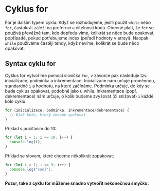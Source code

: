 # Cyklus for


For je dalším typem cyklu. Když se rozhodujeme, jestli použít `while` nebo `for`, častokrát záleží na prefernci a čitelnosti kódu. Obecně platí, že `for` se používá převážně tam, kde dopředu víme, kolikrát se něco bude opakovat, popřípadě, pokud potřebujeme index (pořadí hodnoty v arrayi). Naopak `while` používáme častěji tehdy, když nevíme, kolikrát se bude něco opakovat.


## Syntax cyklu for

Cyklus for vytvoříme pomocí slovíčka `for`, v závorce pak následuje tzv. inicializace, podmínka a inkrementace. Inicializace nám určuje proměnnou, standardně `i` a hodnotu, na které začínáme. Podmínka určuje, do kdy se bude cyklus opakovat, podobně jako u while. Inkrementace (popř. dekrementace) nám určuje, o kolik budeme zvyšovat (či snižovat) `i` každé kolo cyklu.

```js
for (inicializace; podmínka; inkrementace/dekrementace) {
  // Blok kódu, který chceme opakovat
}
```

Příklad s počítáním do 10:

```js
for (let i = 1; i <= 10; i++) {
  console.log(i);
}
```

Příklad se slovem, které chceme několikrát zopakovat:

```js
for (let i = 1; i <= 3; i++) {
  console.log("cool");
}
```

**Pozor, také z cyklu for můžeme snadno vytvořit nekonečnou smyčku.**


